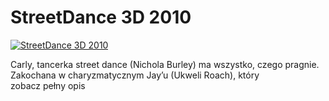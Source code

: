 StreetDance 3D 2010 
=============
[![StreetDance 3D 2010 ](http://vidos.pl/images/player.gif)](http://vidos.pl/streetdance-3d-2010)

 Carly, tancerka street dance (Nichola Burley) ma wszystko, czego pragnie. Zakochana w charyzmatycznym Jay’u (Ukweli Roach), który zobacz pełny opis
